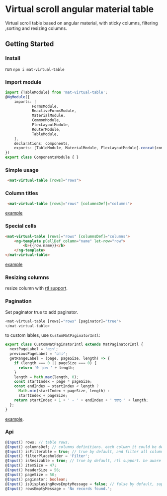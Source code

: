 # Virtual scroll angular material table
Virtual scroll table based on angular material, with sticky columns, filtering ,sorting and resizing columns.

## Getting Started

### Install
run `npm i mat-virtual-table`

### Import module

```typescript
import {TableModule} from 'mat-virtual-table';
@NgModule({
    imports: [
            FormsModule,
            ReactiveFormsModule,
            MaterialModule,
            CommonModule,
            FlexLayoutModule,
            RouterModule,
            TableModule,
    ],
    declarations: components,
    exports: [TableModule, MaterialModule, FlexLayoutModule].concat(components),
})
export class ComponentsModule { }
```

### Simple usage
```html
 <mat-virtual-table [rows]="rows">
```

### Column titles 
```html
 <mat-virtual-table [rows]="rows" [columnsDef]="columns">
```
[example](https://stackblitz.com/edit/mat-virtual-table-basic-tupcj8?file=src%2Fapp%2Fapp.component.html)

### Special cells
```html
<mat-virtual-table [rows]="rows" [columnsDef]="columns">
    <ng-template pCellDef column="name" let-row="row">
        <b>{{row.name}}</b>
    </ng-template>
</mat-virtual-table>
```
[example](https://stackblitz.com/edit/mat-virtual-table-special-cells?file=src/app/app.component.html)

### Resizing columns
resize column with [rtl support](https://stackblitz.com/edit/mat-virtual-table-resize?file=src%2Findex.html).

### Pagination
Set paginator true to add paginator.
```typescript
<mat-virtual-table [rows]="rows" [paginator]="true">
</mat-virtual-table>
```

to custom lables, use ```CustomMatPaginatorIntl```:
```typescript
export class CustomMatPaginatorIntl extends MatPaginatorIntl {
  nextPageLabel = 'הבא';
  previousPageLabel = 'קודם';
  getRangeLabel = (page, pageSize, length) => {
    if (length === 0 || pageSize === 0) {
      return '0 מתוך ' + length;
    }
    length = Math.max(length, 0);
    const startIndex = page * pageSize;
    const endIndex = startIndex < length ?
      Math.min(startIndex + pageSize, length) :
      startIndex + pageSize;
    return startIndex + 1 + ' - ' + endIndex + ' מתוך ' + length;
  };
}
```
[example](https://stackblitz.com/edit/mat-virtual-table-paginator?file=src%2Fapp%2Fapp.module.ts).

### Api
```typescript
@Input() rows; // table rows.
@Input() columnsDef; // columns definitions. each column it could be define title, isSortable, isFilterable, and width. default width is calculated by max value length.
@Input() isFilterable = true; // true by default, and filter all columns, Unless otherwise specified in the columnsDef.
@Input() filterPlaceholder = 'Filter';  
@Input() isResizable = true; // true by default, rtl support. be aware that there is performace issue without build with production mode.
@Input() itemSize = 47;
@Input() headerSize = 56;
@Input() pageSize = 50;
@Input() paginator: boolean;
@Input() isDisplayingRowsEmptyMessage = false; // false by default, support a centered message when there is no row.
@Input() rowsEmptyMessage = 'No records found.';
```


